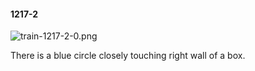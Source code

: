 #### 1217-2
![train-1217-2-0.png](https://github.com/lil-lab/nlvr/raw/master/nlvr/train/images/68/train-1217-2-0.png "train-1217-2-0.png")

There is a blue circle closely touching right wall of a box.